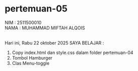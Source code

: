 # pertemuan-05

NIM : 2511500010 <BR>
NAMA : MUHAMMAD MIFTAH ALQOIS <BR><BR>

Hari ini, Rabu 22 oktober 2025 SAYA BELAJAR :

<ol> 
    <li> Copy index.html dan style.css dalam folder pertemuan-04</li>
    <li> Tombol Hamburger</li>
    <li> Clas Menu-toggle </li>
</ol>
